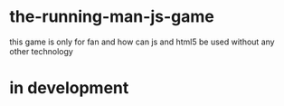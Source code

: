# the-running-man-js-game

this game is only for fan and how can js and html5 be used without any other technology

# in development